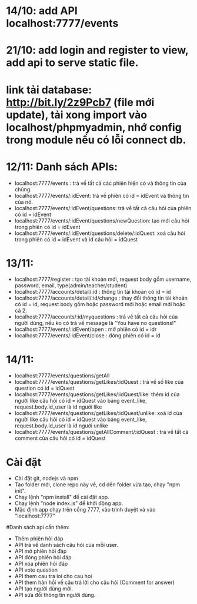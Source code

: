 # 14/10: add API localhost:7777/events
# 21/10: add login and register to view, add api to serve static file.
# link tải database: http://bit.ly/2z9Pcb7 (file mới update), tải xong import vào localhost/phpmyadmin, nhớ config trong module nếu có lỗi connect db.
# 12/11: Danh sách APIs:
- localhost:7777/events : trả về tất cả các phiên hiện có và thông tin của chúng.
- localhost:7777/events/:idEvent: trả về phiên có id = idEvent và thông tin của nó.
- localhost:7777/events/:idEvent/questions: trả về tất cả câu hỏi của phiên có id = idEvent
- localhost:7777/events/:idEvent/questions/newQuestion: tạo mới câu hỏi trong phiên có id = idEvent
- localhost:7777/events/:idEvent/questions/delete/:idQuest: xoá câu hỏi trong phiên có id = idEvent và id câu hỏi = idQuest
# 13/11: 
- localhost:7777/register : tạo tài khoản mới, request body gồm username, password, email, type(admin/teacher/student)
- localhost:7777/accounts/detail/:id : thông tin tài khoản có id = id
- localhost:7777/accounts/detail/:id/change : thay đổi thông tin tài khoản có id = id, request body gồm hoặc password mới hoặc email mới hoặc cả 2.
- localhost:7777/accounts/:id/myquestions : trả về tất cả câu hỏi của người dùng, nếu ko có trả về message là "You have no questions!"
- localhost:7777/events/:idEvent/open : mở phiên có id = idr
- localhost:7777/events/:idEvent/close : đóng phiên có id = id
# 14/11:
- localhost:7777/events/questions/getAll
- localhost:7777/events/questions/getLikes/:idQuest : trả về số like của question có id = idQuest
- localhost:7777/events/questions/getLikes/:idQuest/like: thêm id của người like câu hỏi có id = idQuest vào bảng event_like, request.body.id_user là id người like
- localhost:7777/events/questions/getLikes/:idQuest/unlike: xoá id của người like câu hỏi có id = idQuest vào bảng event_like, request.body.id_user là id người unlike
- localhost:7777/events/questions/getAllComment/:idQuest : trả về tất cả comment của câu hỏi có id = idQuest
# Cài đặt
- Cài đặt git, nodejs và npm
- Tạo folder mới, clone repo này về, cd đến folder vừa tạo, chạy "npm init".
- Chạy lệnh "npm install" để cài đặt app.
- Chạy lệnh "node index.js" để khởi động app.
- Mặc định app chạy trên cổng 7777, vào trình duyệt và vào "localhost:7777"

#Danh sách api cần thêm: 
- Thêm phiên hỏi đáp
- API trả về danh sách câu hỏi của mỗi user.
- API mở phiên hỏi đáp
- API đóng phiên hỏi đáp
- API xóa phiên hỏi đáp
- API vote question
- API them cau tra loi cho cau hoi
- API them	hản hồi về câu trả lời cho câu hỏi (Comment for answer)
- API tạo người dùng mới.
- API sửa đổi thông tin người dùng.
